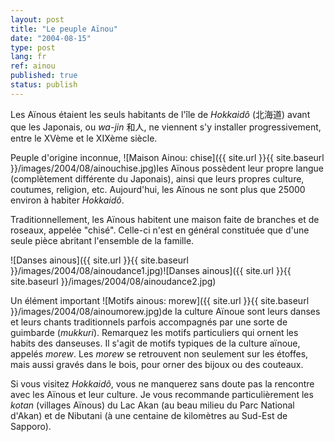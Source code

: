 ```yaml
---
layout: post
title: "Le peuple Aïnou"
date: "2004-08-15"
type: post
lang: fr
ref: ainou
published: true
status: publish
---
```




Les Aïnous étaient les seuls habitants de l'île de _Hokkaidô_ (北海道) avant que les Japonais, ou _wa-jin_ 和人, ne viennent s'y installer progressivement, entre le XVème et le XIXème siècle.

Peuple d'origine inconnue, ![Maison Ainou: chise]({{ site.url }}{{ site.baseurl }}/images/2004/08/ainouchise.jpg)les Aïnous possèdent leur propre langue (complètement différente du Japonais), ainsi que leurs propres culture, coutumes, religion, etc. Aujourd'hui, les Aïnous ne sont plus que 25000 environ à habiter _Hokkaidô_.

Traditionnellement, les Aïnous habitent une maison faite de branches et de roseaux, appelée "chisé". Celle-ci n'est en général constituée que d'une seule pièce abritant l'ensemble de la famille.  
  
  
  
  
  

![Danses ainous]({{ site.url }}{{ site.baseurl }}/images/2004/08/ainoudance1.jpg)![Danses ainous]({{ site.url }}{{ site.baseurl }}/images/2004/08/ainoudance2.jpg)

Un élément important ![Motifs ainous: morew]({{ site.url }}{{ site.baseurl }}/images/2004/08/ainoumorew.jpg)de la culture Aïnoue sont leurs danses et leurs chants traditionnels parfois accompagnés par une sorte de guimbarde (_mukkuri_). Remarquez les motifs particuliers qui ornent les habits des danseuses. Il s'agit de motifs typiques de la culture aïnoue, appelés _morew_. Les _morew_ se retrouvent non seulement sur les étoffes, mais aussi gravés dans le bois, pour orner des bijoux ou des couteaux.

Si vous visitez _Hokkaidô_, vous ne manquerez sans doute pas la rencontre avec les Aïnous et leur culture. Je vous recommande particulièrement les _kotan_ (villages Aïnous) du Lac Akan (au beau milieu du Parc National d'Akan) et de Nibutani (à une centaine de kilomètres au Sud-Est de Sapporo).


